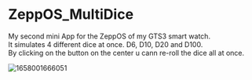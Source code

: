 # ZeppOS_MultiDice
My second mini App for the ZeppOS of my GTS3 smart watch.    
It simulates 4 different dice at once. D6, D10, D20 and D100.    
By clicking on the button on the center u cann re-roll the dice all at once.   
   

![1658001666051](https://user-images.githubusercontent.com/77435227/179370576-8cbc71c2-a6df-4dbe-9491-7f402c7cb475.jpg)
